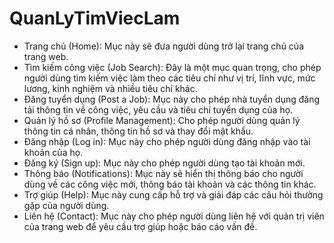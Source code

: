 # QuanLyTimViecLam
- Trang chủ (Home): Mục này sẽ đưa người dùng trở lại trang chủ của trang web.
- Tìm kiếm công việc (Job Search): Đây là một mục quan trọng, cho phép người dùng tìm kiếm việc làm theo các tiêu chí như vị trí, lĩnh vực, mức lương, kinh nghiệm và nhiều tiêu chí khác.
- Đăng tuyển dụng (Post a Job): Mục này cho phép nhà tuyển dụng đăng tải thông tin về công việc, yêu cầu và tiêu chí tuyển dụng của họ.
- Quản lý hồ sơ (Profile Management): Cho phép người dùng quản lý thông tin cá nhân, thông tin hồ sơ và thay đổi mật khẩu.
- Đăng nhập (Log in): Mục này cho phép người dùng đăng nhập vào tài khoản của họ.
- Đăng ký (Sign up): Mục này cho phép người dùng tạo tài khoản mới.
- Thông báo (Notifications): Mục này sẽ hiển thị thông báo cho người dùng về các công việc mới, thông báo tài khoản và các thông tin khác.
- Trợ giúp (Help): Mục này cung cấp hỗ trợ và giải đáp các câu hỏi thường gặp của người dùng.
- Liên hệ (Contact): Mục này cho phép người dùng liên hệ với quản trị viên của trang web để yêu cầu trợ giúp hoặc báo cáo vấn đề.
